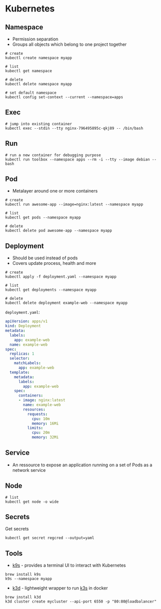 # Kubernetes

## Namespace

* Permission separation
* Groups all objects which belong to one project together

```shell
# create
kubectl create namespace myapp

# list
kubectl get namespace

# delete
kubectl delete namespace myapp

# set default namespace
kubectl config set-context --current --namespace=apps
```

## Exec

```shell
# jump into existing container
kubectl exec --stdin --tty nginx-796495895c-qkj89 -- /bin/bash
```

## Run

```shell
# run a new container for debugging purpose
kubectl run toolbox --namespace apps --rm -i --tty --image debian -- bash
```

## Pod

* Metalayer around one or more containers

```shell
# create
kubectl run awesome-app --image=nginx:latest --namespace myapp

# list
kubectl get pods --namespace myapp

# delete
kubectl delete pod awesome-app --namespace myapp
```

## Deployment

* Should be used instead of pods
* Covers update process, health and more

```shell
# create
kubectl apply -f deployment.yaml --namespace myapp

# list
kubectl get deployments --namespace myapp

# delete
kubectl delete deployment example-web --namespace myapp
```

`deployment.yaml`: 

```yaml
apiVersion: apps/v1
kind: Deployment
metadata:
  labels:
    app: example-web
  name: example-web
spec:
  replicas: 1
  selector:
    matchLabels:
      app: example-web
  template:
    metadata:
      labels:
        app: example-web
    spec:
      containers:
      - image: nginx:latest
        name: example-web
        resources:
          requests:
            cpu: 10m
            memory: 16Mi
          limits:
            cpu: 20m
            memory: 32Mi
```

## Service

* An ressource to expose an application running on a set of Pods as a network service

## Node

```shell
# list
kubectl get node -o wide
```

## Secrets

Get secrets

```shell
kubectl get secret regcred --output=yaml
```

## Tools

* [k9s](https://github.com/derailed/k9s) - provides a terminal UI to interact with Kubernetes
```shell
brew install k9s
k9s --namespace myapp
```
* [k3d](https://github.com/rancher/k3d) - lightweight wrapper to run [k3s](https://github.com/k3s-io/k3s/blob/master/README.md) in docker
```shell
brew install k3d
k3d cluster create mycluster --api-port 6550 -p "80:80@loadbalancer"
```
